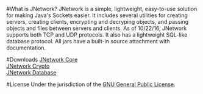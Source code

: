 #What is JNetwork?
JNetwork is a simple, lightweight, easy-to-use solution for making Java's Sockets easier. 
It includes several utilities for creating servers, creating clients, encrypting and decryping objects,
and passing objects and files between servers and clients. As of 10/22/16, JNetwork supports both TCP and UDP protocols. It also has a lightweight SQL-like database protocol.
All jars have a built-in source attachment with documentation.

#Downloads
[JNetwork Core](libs/jnetwork-core.jar)<br>
[JNetwork Crypto](libs/jnetwork-crypto.jar)<br>
[JNetwork Database](libs/jnetwork-database.jar)<br>

#License
Under the jurisdiction of the [GNU General Public License](LICENSE.md). 

